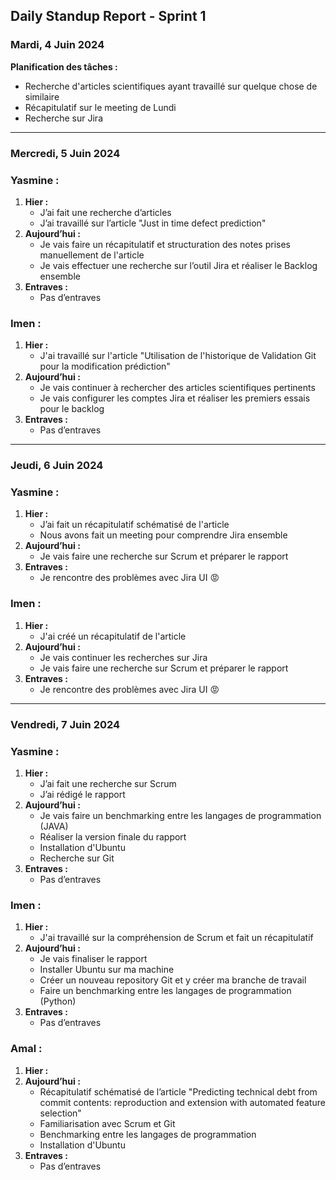 ## Daily Standup Report - Sprint 1 

### Mardi, 4 Juin 2024
**Planification des tâches :**

- Recherche d'articles scientifiques ayant travaillé sur quelque chose de similaire
- Récapitulatif sur le meeting de Lundi
- Recherche sur Jira
-------------------------------------------------------------------------
### Mercredi, 5 Juin 2024
### Yasmine :

1. **Hier :**
   - J’ai fait une recherche d’articles
   - J’ai travaillé sur l’article "Just in time defect prediction"
2. **Aujourd’hui :**
   - Je vais faire un récapitulatif et structuration des notes prises manuellement de l'article
   - Je vais effectuer une recherche sur l’outil Jira et réaliser le Backlog ensemble
3. **Entraves :**
   - Pas d’entraves

### Imen :

1. **Hier :**
   - J'ai travaillé sur l'article "Utilisation de l'historique de Validation Git pour la modification prédiction"
2. **Aujourd’hui :**
   - Je vais continuer à rechercher des articles scientifiques pertinents
   - Je vais configurer les comptes Jira et réaliser les premiers essais pour le backlog
3. **Entraves :**
   - Pas d’entraves
  
-------------------------------------------------------------------------
### Jeudi, 6 Juin 2024

### Yasmine :

1. **Hier :**
   - J’ai fait un récapitulatif schématisé de l'article
   - Nous avons fait un meeting pour comprendre Jira ensemble
2. **Aujourd’hui :**
   - Je vais faire une recherche sur Scrum et préparer le rapport
3. **Entraves :**
   - Je rencontre des problèmes avec Jira UI 😡

### Imen :

1. **Hier :**
   - J'ai créé un récapitulatif de l'article
2. **Aujourd’hui :**
   - Je vais continuer les recherches sur Jira
   - Je vais faire une recherche sur Scrum et préparer le rapport
3. **Entraves :**
   - Je rencontre des problèmes avec Jira UI 😡
-------------------------------------------------------------------------
### Vendredi, 7 Juin 2024

### Yasmine :

1. **Hier :**
   - J’ai fait une recherche sur Scrum
   - J’ai rédigé le rapport
2. **Aujourd’hui :**
   - Je vais faire un benchmarking entre les langages de programmation (JAVA)
   - Réaliser la version finale du rapport
   - Installation d'Ubuntu
   - Recherche sur Git
3. **Entraves :**
   - Pas d’entraves

### Imen :

1. **Hier :**
   - J'ai travaillé sur la compréhension de Scrum et fait un récapitulatif
2. **Aujourd’hui :**
   - Je vais finaliser le rapport
   - Installer Ubuntu sur ma machine
   - Créer un nouveau repository Git et y créer ma branche de travail
   - Faire un benchmarking entre les langages de programmation (Python)
3. **Entraves :**
   - Pas d’entraves

### Amal :

1. **Hier :**
2. **Aujourd’hui :**
   - Récapitulatif schématisé de l’article "Predicting technical debt from commit contents: reproduction and extension with automated feature selection"
   - Familiarisation avec Scrum et Git
   - Benchmarking entre les langages de programmation
   - Installation d'Ubuntu
3. **Entraves :**
   - Pas d’entraves
